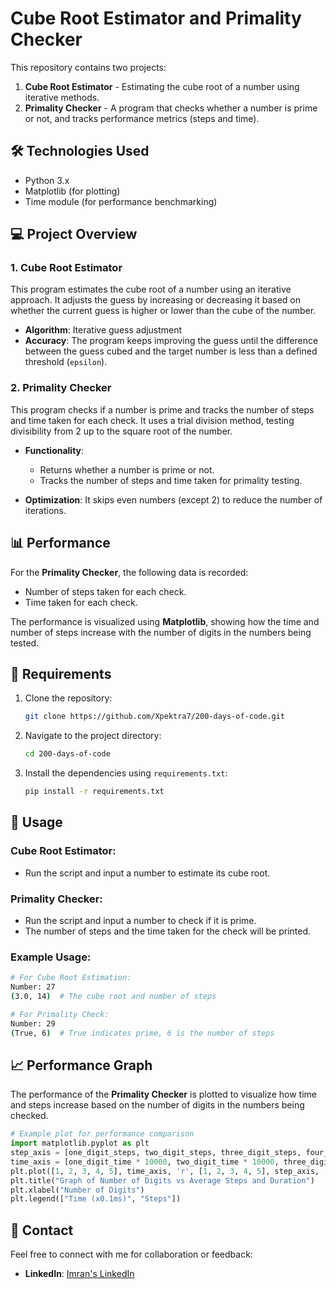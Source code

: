 # Cube Root Estimator and Primality Checker

This repository contains two projects:  
1. **Cube Root Estimator** - Estimating the cube root of a number using iterative methods.  
2. **Primality Checker** - A program that checks whether a number is prime or not, and tracks performance metrics (steps and time).

## 🛠 Technologies Used

- Python 3.x
- Matplotlib (for plotting)
- Time module (for performance benchmarking)

## 💻 Project Overview

### 1. Cube Root Estimator

This program estimates the cube root of a number using an iterative approach. It adjusts the guess by increasing or decreasing it based on whether the current guess is higher or lower than the cube of the number.

- **Algorithm**: Iterative guess adjustment
- **Accuracy**: The program keeps improving the guess until the difference between the guess cubed and the target number is less than a defined threshold (`epsilon`).

### 2. Primality Checker

This program checks if a number is prime and tracks the number of steps and time taken for each check. It uses a trial division method, testing divisibility from 2 up to the square root of the number.

- **Functionality**: 
  - Returns whether a number is prime or not.
  - Tracks the number of steps and time taken for primality testing.
  
- **Optimization**: It skips even numbers (except 2) to reduce the number of iterations.

## 📊 Performance

For the **Primality Checker**, the following data is recorded:
- Number of steps taken for each check.
- Time taken for each check.

The performance is visualized using **Matplotlib**, showing how the time and number of steps increase with the number of digits in the numbers being tested.

## 🔧 Requirements

1. Clone the repository:
   ```bash
   git clone https://github.com/Xpektra7/200-days-of-code.git
   ```

2. Navigate to the project directory:
   ```bash
   cd 200-days-of-code
   ```

3. Install the dependencies using `requirements.txt`:
   ```bash
   pip install -r requirements.txt
   ```

## 📜 Usage

### Cube Root Estimator:
- Run the script and input a number to estimate its cube root.
  
### Primality Checker:
- Run the script and input a number to check if it is prime.
- The number of steps and the time taken for the check will be printed.

### Example Usage:
```bash
# For Cube Root Estimation:
Number: 27
(3.0, 14)  # The cube root and number of steps

# For Primality Check:
Number: 29
(True, 6)  # True indicates prime, 6 is the number of steps
```

## 📈 Performance Graph

The performance of the **Primality Checker** is plotted to visualize how time and steps increase based on the number of digits in the numbers being checked.

```python
# Example plot for performance comparison
import matplotlib.pyplot as plt
step_axis = [one_digit_steps, two_digit_steps, three_digit_steps, four_digit_steps, five_digit_steps]
time_axis = [one_digit_time * 10000, two_digit_time * 10000, three_digit_time * 10000, four_digit_time * 10000, five_digit_time * 10000]
plt.plot([1, 2, 3, 4, 5], time_axis, 'r', [1, 2, 3, 4, 5], step_axis, 'blue')
plt.title("Graph of Number of Digits vs Average Steps and Duration")
plt.xlabel("Number of Digits")
plt.legend(["Time (x0.1ms)", "Steps"])
```

## 📱 Contact

Feel free to connect with me for collaboration or feedback:
- **LinkedIn**: [Imran's LinkedIn](https://www.linkedin.com/in/ogungbayi-imran-9a4ba9291)
